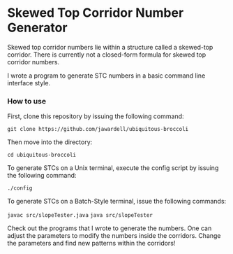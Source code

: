 # Skewed Top Corridor Number Generator

Skewed top corridor numbers lie within a 
structure called a skewed-top corridor. 
There is currently not a closed-form formula for 
skewed top corridor numbers. 

I wrote a program to generate STC numbers 
in a basic command line interface style. 

### How to use
First, clone this repository by issuing the following command: 

`git clone https://github.com/jawardell/ubiquitous-broccoli`


Then move into the directory: 

`cd ubiquitous-broccoli`

To generate STCs on a Unix terminal, 
execute the config script by issuing the 
following command: 

`./config`

To generate STCs on a Batch-Style terminal, 
issue the following commands: 

`javac src/slopeTester.java`
`java src/slopeTester`


Check out the programs that I wrote to generate 
the numbers. One can adjust the parameters to 
modify the numbers inside the corridors. 
Change the parameters and find new patterns within 
the corridors!

